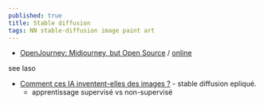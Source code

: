 ```yaml
---
published: true
title: Stable diffusion
tags: NN stable-diffusion image paint art
---
```

- [OpenJourney: Midjourney, but Open Source](https://news.ycombinator.com/item?id=34522311) / [online](https://replicate.com/prompthero/openjourney)

see laso
- [Comment ces IA inventent-elles des images ?](https://www.youtube.com/watch?v=tdelUss-5hY) - stable diffusion epliqué.
	- apprentissage supervisé vs non-supervisé